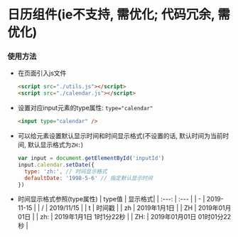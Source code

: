 # 日历组件(ie不支持, 需优化; 代码冗余, 需优化)
### 使用方法
- 在页面引入js文件
  ```html
  <script src="./utils.js"></script>
  <script src="./calendar.js"></script>
  ``` 
- 设置对应input元素的type属性: `type="calendar"`
  ```html
  <input type="calendar" />
  ```
- 可以给元素设置默认显示时间和时间显示格式(不设置的话, 默认时间为当前时间, 默认显示格式为`ZH:`)
  ```javascript
  var input = document.getElementById('inputId')
  input.calendar.setDate({
    type: 'zh:', // 时间显示格式
    defaultDate: '1998-5-6' // 指定默认显示时间
  })
  ```
- 时间显示格式参照(type属性)
  | type值 | 显示格式| 
  | :---: | :--- | 
  | - | 2019-11-15 | 
  | / | 2019/11/15 | 
  | t | 时间戳 | 
  | zh | 2019年1月1日 | 
  | ZH | 2019年01月01日 | 
  | zh: | 2019年1月1日 1时1分22秒 | 
  | ZH: | 2019年01月01日 01时01分22秒 | 